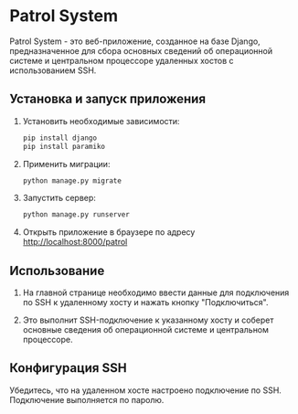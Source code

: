 # Patrol System

Patrol System - это веб-приложение, созданное на базе Django, предназначенное для сбора основных сведений об операционной системе и центральном процессоре удаленных хостов с использованием SSH.

## Установка и запуск приложения

1. Установить необходимые зависимости:

    ```bash
    pip install django
    pip install paramiko
    ```

2. Применить миграции:

    ```bash
    python manage.py migrate
    ```

3. Запустить сервер:

    ```bash
    python manage.py runserver
    ```

4. Открыть приложение в браузере по адресу [http://localhost:8000/patrol](http://localhost:8000/patrol)

## Использование

1. На главной странице необходимо ввести данные для подключения по SSH к удаленному хосту и нажать кнопку "Подключиться".

2. Это выполнит SSH-подключение к указанному хосту и соберет основные сведения об операционной системе и центральном процессоре.

## Конфигурация SSH

Убедитесь, что на удаленном хосте настроено подключение по SSH. Подключение выполняется по паролю.


